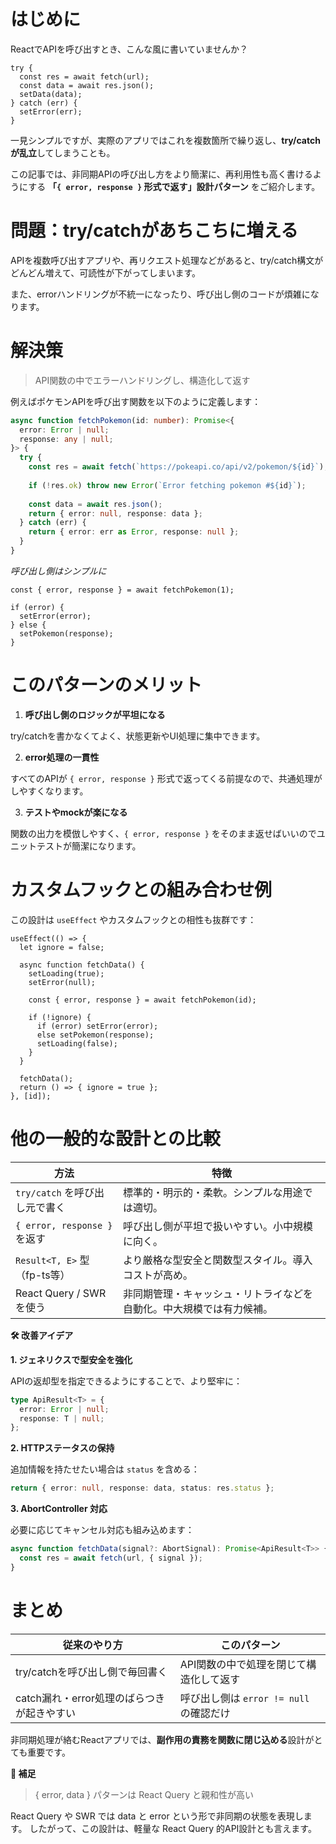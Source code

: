 # はじめに 

ReactでAPIを呼び出すとき、こんな風に書いていませんか？

```tsx
try {
  const res = await fetch(url);
  const data = await res.json();
  setData(data);
} catch (err) {
  setError(err);
}
```

一見シンプルですが、実際のアプリではこれを複数箇所で繰り返し、**try/catchが乱立**してしまうことも。

この記事では、非同期APIの呼び出し方をより簡潔に、再利用性も高く書けるようにする **「`{ error, response }` 形式で返す」設計パターン** をご紹介します。

# 問題：try/catchがあちこちに増える

APIを複数呼び出すアプリや、再リクエスト処理などがあると、try/catch構文がどんどん増えて、可読性が下がってしまいます。

また、errorハンドリングが不統一になったり、呼び出し側のコードが煩雑になります。

# 解決策

> API関数の中でエラーハンドリングし、構造化して返す

例えばポケモンAPIを呼び出す関数を以下のように定義します：

```ts
async function fetchPokemon(id: number): Promise<{
  error: Error | null;
  response: any | null;
}> {
  try {
    const res = await fetch(`https://pokeapi.co/api/v2/pokemon/${id}`);
    
    if (!res.ok) throw new Error(`Error fetching pokemon #${id}`);
    
    const data = await res.json();
    return { error: null, response: data };
  } catch (err) {
    return { error: err as Error, response: null };
  }
}
```

*呼び出し側はシンプルに*

```tsx
const { error, response } = await fetchPokemon(1);

if (error) {
  setError(error);
} else {
  setPokemon(response);
}
```

# このパターンのメリット

1. **呼び出し側のロジックが平坦になる**

try/catchを書かなくてよく、状態更新やUI処理に集中できます。

2. **error処理の一貫性**

すべてのAPIが `{ error, response }` 形式で返ってくる前提なので、共通処理がしやすくなります。

3. **テストやmockが楽になる**

関数の出力を模倣しやすく、`{ error, response }` をそのまま返せばいいのでユニットテストが簡潔になります。

# カスタムフックとの組み合わせ例

この設計は `useEffect` やカスタムフックとの相性も抜群です：

```tsx
useEffect(() => {
  let ignore = false;

  async function fetchData() {
    setLoading(true);
    setError(null);

    const { error, response } = await fetchPokemon(id);
    
    if (!ignore) {
      if (error) setError(error);
      else setPokemon(response);
      setLoading(false);
    }
  }

  fetchData();
  return () => { ignore = true };
}, [id]);
```

# 他の一般的な設計との比較

| 方法                        | 特徴                                 |
| ------------------------- | ---------------------------------- |
| `try/catch` を呼び出し元で書く     | 標準的・明示的・柔軟。シンプルな用途では適切。            |
| `{ error, response }` を返す | 呼び出し側が平坦で扱いやすい。小中規模に向く。            |
| `Result<T, E>` 型（fp-ts等）  | より厳格な型安全と関数型スタイル。導入コストが高め。         |
| React Query / SWR を使う     | 非同期管理・キャッシュ・リトライなどを自動化。中大規模では有力候補。 |

**🛠 改善アイデア**

**1. ジェネリクスで型安全を強化**

APIの返却型を指定できるようにすることで、より堅牢に：

```ts
type ApiResult<T> = {
  error: Error | null;
  response: T | null;
};
```

**2. HTTPステータスの保持**

追加情報を持たせたい場合は `status` を含める：

```ts
return { error: null, response: data, status: res.status };
```

**3. AbortController 対応**

必要に応じてキャンセル対応も組み込めます：

```ts
async function fetchData(signal?: AbortSignal): Promise<ApiResult<T>> {
  const res = await fetch(url, { signal });
}
```

# まとめ

| 従来のやり方                     | このパターン                       |
| -------------------------- | ---------------------------- |
| try/catchを呼び出し側で毎回書く       | API関数の中で処理を閉じて構造化して返す        |
| catch漏れ・error処理のばらつきが起きやすい | 呼び出し側は `error != null` の確認だけ |

非同期処理が絡むReactアプリでは、**副作用の責務を関数に閉じ込める**設計がとても重要です。

**🧠 補足**
> { error, data } パターンは React Query と親和性が高い

React Query や SWR では data と error という形で非同期の状態を表現します。
したがって、この設計は、軽量な React Query 的API設計とも言えます。
